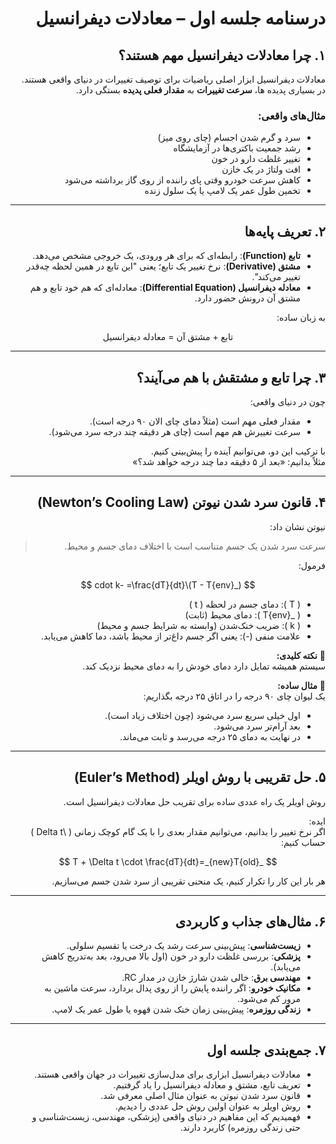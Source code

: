 <div dir="rtl">

# درسنامه جلسه اول – معادلات دیفرانسیل  

## ۱. چرا معادلات دیفرانسیل مهم هستند؟  
معادلات دیفرانسیل ابزار اصلی ریاضیات برای توصیف تغییرات در دنیای واقعی هستند.  
در بسیاری پدیده ها، **سرعت تغییرات** به **مقدار فعلی پدیده** بستگی دارد.  

### مثال‌های واقعی:  
- سرد و گرم شدن اجسام (چای روی میز)  
- رشد جمعیت باکتری‌ها در آزمایشگاه  
- تغییر غلظت دارو در خون  
- افت ولتاژ در یک خازن  
- کاهش سرعت خودرو وقتی پای راننده از روی گاز برداشته می‌شود  
- تخمین طول عمر یک لامپ یا یک سلول زنده  

---

## ۲. تعریف پایه‌ها  

- **تابع (Function)**: رابطه‌ای که برای هر ورودی، یک خروجی مشخص می‌دهد.  
- **مشتق (Derivative)**: نرخ تغییر یک تابع؛ یعنی "این تابع در همین لحظه چه‌قدر تغییر می‌کند".  
- **معادله دیفرانسیل (Differential Equation)**: معادله‌ای که هم خود تابع و هم مشتق آن درونش حضور دارد.  

به زبان ساده:  

$$
\text{تابع + مشتق آن = معادله دیفرانسیل}
$$  

---

## ۳. چرا تابع و مشتقش با هم می‌آیند؟  

چون در دنیای واقعی:  
- مقدار فعلی مهم است (مثلاً دمای چای الان ۹۰ درجه است).  
- سرعت تغییرش هم مهم است (چای هر دقیقه چند درجه سرد می‌شود).  

با ترکیب این دو، می‌توانیم آینده را پیش‌بینی کنیم.  
مثلاً بدانیم: «بعد از ۵ دقیقه دما چند درجه خواهد شد؟»  

---

## ۴. قانون سرد شدن نیوتن (Newton’s Cooling Law)  

نیوتن نشان داد:  
> سرعت سرد شدن یک جسم متناسب است با اختلاف دمای جسم و محیط.  

فرمول:  

$$
 (_{env}T - T)\cdot k- =\frac{dT}{dt}
$$  

- \( T \): دمای جسم در لحظه \( t \)  
- \( _{env}T \): دمای محیط (ثابت)  
- \( k \): ضریب خنک‌شدن (وابسته به شرایط جسم و محیط)  
- علامت منفی \(-\): یعنی اگر جسم داغ‌تر از محیط باشد، دما کاهش می‌یابد.  

🔑 **نکته کلیدی:**  
سیستم همیشه تمایل دارد دمای خودش را به دمای محیط نزدیک کند.  

🍵 **مثال ساده:**  
یک لیوان چای ۹۰ درجه را در اتاق ۲۵ درجه بگذاریم:  
- اول خیلی سریع سرد می‌شود (چون اختلاف زیاد است).  
- بعد آرام‌تر سرد می‌شود.  
- در نهایت به دمای ۲۵ درجه می‌رسد و ثابت می‌ماند.  

---

## ۵. حل تقریبی با روش اویلر (Euler’s Method)  

روش اویلر یک راه عددی ساده برای تقریب حل معادلات دیفرانسیل است.  

ایده:  
اگر نرخ تغییر را بدانیم، می‌توانیم مقدار بعدی را با یک گام کوچک زمانی \( \Delta t \) حساب کنیم:  

$$
  _{old}T + \Delta t \cdot \frac{dT}{dt}=_{new}T
$$  

هر بار این کار را تکرار کنیم، یک منحنی تقریبی از سرد شدن جسم می‌سازیم.  

---

## ۶. مثال‌های جذاب و کاربردی  

- **زیست‌شناسی**: پیش‌بینی سرعت رشد یک درخت یا تقسیم سلولی.  
- **پزشکی**: بررسی غلظت دارو در خون (اول بالا می‌رود، بعد به‌تدریج کاهش می‌یابد).  
- **مهندسی برق**: خالی شدن شارژ خازن در مدار RC.  
- **مکانیک خودرو**: اگر راننده پایش را از روی پدال بردارد، سرعت ماشین به مرور کم می‌شود.  
- **زندگی روزمره**: پیش‌بینی زمان خنک شدن قهوه یا طول عمر یک لامپ.  

---

## ۷. جمع‌بندی جلسه اول  

- معادلات دیفرانسیل ابزاری برای مدل‌سازی تغییرات در جهان واقعی هستند.  
- تعریف تابع، مشتق و معادله دیفرانسیل را یاد گرفتیم.  
- قانون سرد شدن نیوتن به عنوان مثال اصلی معرفی شد.  
- روش اویلر به عنوان اولین روش حل عددی را دیدیم.  
- فهمیدیم که این مفاهیم در دنیای واقعی (پزشکی، مهندسی، زیست‌شناسی و حتی زندگی روزمره) کاربرد دارند.  

</div>  
